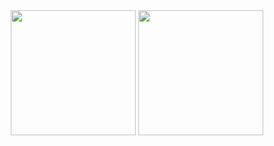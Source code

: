 <div align="center"> 
  <img height=200 align="center" src="https://github-readme-stats.vercel.app/api?username=sugarmanzhu&show_icons=true&bg_color=30,1a3450,2160ac&title_color=fff&text_color=fff" />
  <img height=200 align="center" src="https://github-readme-stats.vercel.app/api/top-langs/?username=sugarmanzhu&hide=jupyter%20notebook&layout=compact&bg_color=30,2160ac,1a3450&title_color=fff&text_color=fff" />
</div>
